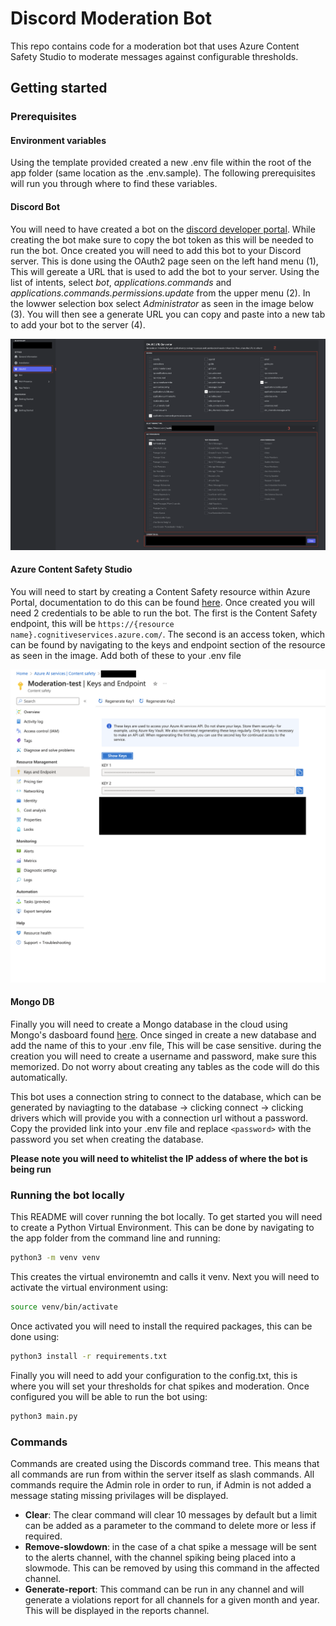 # Discord Moderation Bot

This repo contains code for a moderation bot that uses Azure Content Safety Studio to moderate messages against configurable thresholds.

## Getting started

### Prerequisites

#### Environment variables

Using the template provided created a new .env file within the root of the app folder (same location as the .env.sample). The following prerequisites will run you through where to find these variables.

#### Discord Bot

You will need to have created a bot on the [discord developer portal](https://discord.com/developers). While creating the bot make sure to copy the bot token as this will be needed to run the bot. Once created you will need to add this bot to your Discord server. This is done using the OAuth2 page seen on the left hand menu (1), This will gereate a URL that is used to add the bot to your server. Using the list of intents, select *bot*, *applications.commands* and *applications.commands.permissions.update* from the upper menu (2). In the lowwer selection box select *Administrator* as seen in the image below (3). You will then see a generate URL you can copy and paste into a new tab to add your bot to the server (4).

![discord developer portal](./content/discord-portal.png)

#### Azure Content Safety Studio

You will need to start by creating a Content Safety resource within Azure Portal, documentation to do this can be found [here](https://learn.microsoft.com/en-us/azure/ai-services/content-safety/studio-quickstart). Once created you will need 2 credentials to be able to run the bot. The first is the Content Safety endpoint, this will be `https://{resource name}.cognitiveservices.azure.com/`. The second is an access token, which can be found by navigating to the keys and endpoint section of the resource as seen in the image. Add both of these to your .env file

![portal key](./content/css-key.png)

#### Mongo DB

Finally you will need to create a Mongo database in the cloud using Mongo's dasboard found [here](https://www.mongodb.com/). Once singed in create a new database and add the name of this to your .env file, This will be case sensitive. during the creation you will need to create a username and password, make sure this memorized. Do not worry about creating any tables as the code will do this automatically.

This bot uses a connection string to connect to the database, which can be generated by naviagting to the database -> clicking connect -> clicking drivers which will provide you with a connection url without a password. Copy the provided link into your .env file and replace `<password>` with the password you set when creating the database.

**Please note you will need to whitelist the IP addess of where the bot is being run**

### Running the bot locally

This README will cover running the bot locally. To get started you will need to create a Python Virtual Environment. This can be done by navigating to the app folder from the command line and running:

```bash
python3 -m venv venv
```

This creates the virtual environemtn and calls it venv. Next you will need to activate the virtual environment using:

```bash
source venv/bin/activate
```

Once activated you will need to install the required packages, this can be done using:

```bash
python3 install -r requirements.txt
```

Finally you will need to add your configuration to the config.txt, this is where you will set your thresholds for chat spikes and moderation. Once configured you will be able to run the bot using:

```bash
python3 main.py
```

### Commands

Commands are created using the Discords command tree. This means that all commands are run from within the server itself as slash commands. All commands require the Admin role in order to run, if Admin is not added a message stating missing privilages will be displayed.

- **Clear**: The clear command will clear 10 messages by default but a limit can be added as a parameter to the command to delete more or less if required.
- **Remove-slowdown**: in the case of a chat spike a message will be sent to the alerts channel, with the channel spiking being placed into a slowmode. This can be removed by using this command in the affected channel.
- **Generate-report**: This command can be run in any channel and will generate a violations report for all channels for a given month and year. This will be displayed in the reports channel.
